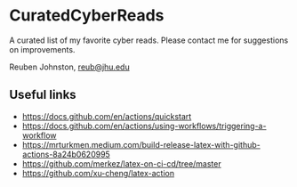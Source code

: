 # CuratedCyberReads
A curated list of my favorite cyber reads.  Please contact me for suggestions on improvements.  

Reuben Johnston, reub@jhu.edu

## Useful links
* https://docs.github.com/en/actions/quickstart
* https://docs.github.com/en/actions/using-workflows/triggering-a-workflow
* https://mrturkmen.medium.com/build-release-latex-with-github-actions-8a24b0620995
* https://github.com/merkez/latex-on-ci-cd/tree/master
* https://github.com/xu-cheng/latex-action
